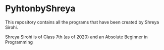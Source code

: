 # PyhtonbyShreya
This repository contains all the programs that have been created by Shreya Sirohi.

Shreya Sirohi is of
Class 7th (as of 2020) and an
Absolute Beginner in Programming

